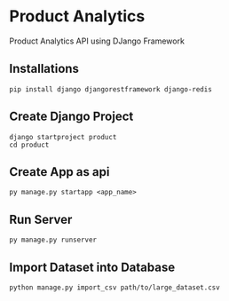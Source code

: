# Product Analytics
Product Analytics API using DJango Framework


## Installations
```
pip install django djangorestframework django-redis
```

## Create Django Project
```
django startproject product
cd product
```

## Create App as api
```
py manage.py startapp <app_name>
```

## Run Server
```
py manage.py runserver
``` 

## Import Dataset into Database
```
python manage.py import_csv path/to/large_dataset.csv
```